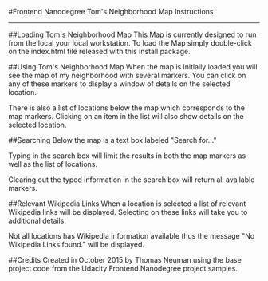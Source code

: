 #Frontend Nanodegree Tom's Neighborhood Map Instructions

----------

##Loading Tom's Neighborhood Map
This Map is currently designed to run from the local your local workstation. To load the Map simply double-click on the index.html file released with this install package.

##Using Tom's Neighborhood Map
When the map is initially loaded you will see the map of my neighborhood with several markers. You can click on any of these markers to display a window of details on the selected location.

There is also a list of locations below the map which corresponds to the map markers. Clicking on an item in the list will also show details on the selected location.

##Searching
Below the map is a text box labeled "Search for..."

Typing in the search box will limit the results in both the map markers as well as the list of locations.

Clearing out the typed information in the search box will return all available markers.

##Relevant Wikipedia Links
When a location is selected a list of relevant Wikipedia links will be displayed. Selecting on these links will take you to additional details.

Not all locations has Wikipedia information available thus the message "No Wikipedia Links found." will be displayed.

##Credits
Created in October 2015 by Thomas Neuman using the base project code from the Udacity Frontend Nanodegree project samples.

